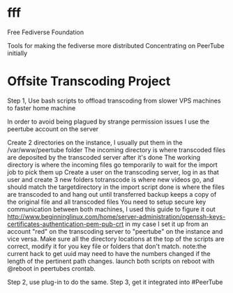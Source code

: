 # fff
Free Fediverse Foundation

Tools for making the fediverse more distributed
Concentrating on PeerTube initially

Offsite Transcoding Project
===========================
Step 1, Use bash scripts to offload transcoding from slower VPS machines to faster home machine

In order to avoid being plagued by strange permission issues I use the peertube account on the server

Create 2 directories on the instance, I usually put them in the /var/www/peertube folder
The incoming directory is where transcoded files are deposited by the transcoded server after it's done
The working directory is where the incoming files go temporarily to wait for the import job to pick them up
Create a user on the transcoding server, log in as that user and create 3 new folders
totranscode is where new videos go, and should match the targetdirectory in the import script
done is where the files are transcoded to and hang out until transferred
backup keeps a copy of the original file and all transcoded files
You need to setup secure key communication between both machines, I used this guide to figure it out 
 http://www.beginninglinux.com/home/server-administration/openssh-keys-certificates-authentication-pem-pub-crt
in my case I set it up from an account "red" on the transcoding server to "peertube" on the instance and vice versa.
Make sure all the directory locations at the top of the scripts are correct, modify it for you key file or folders that don't match.
note:the current hack to get uuid may need to have the numbers changed if the length of the pertinent path changes.
launch both scripts on reboot with @reboot in peertubes crontab.


Step 2, use plug-in to do the same.
Step 3, get it integrated into #PeerTube
